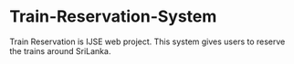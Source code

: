# Train-Reservation-System
Train Reservation is IJSE web project. This system gives users to reserve the trains around SriLanka.
